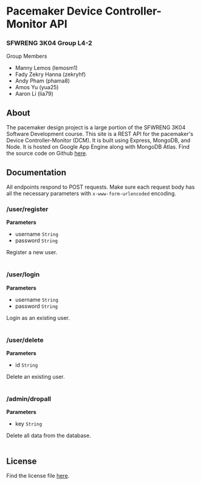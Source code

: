 # Pacemaker Device Controller-Monitor API

### SFWRENG 3K04 Group L4-2

Group Members
- Manny Lemos (lemosm1)
- Fady Zekry Hanna (zekryhf)
- Andy Pham (phama8)
- Amos Yu (yua25)
- Aaron Li (lia79)

## About

The pacemaker design project is a large portion of the SFWRENG 3K04 Software Development course. This site is a REST API for the pacemaker's Device Controller-Monitor (DCM). It is built using Express, MongoDB, and Node. It is hosted on Google App Engine along with MongoDB Atlas. Find the source code on Github [here](https://github.com/amosyu2000/pacemaker-backend). 

## Documentation

All endpoints respond to POST requests. Make sure each request body has all the necessary parameters with `x-www-form-urlencoded` encoding.

### /user/register

**Parameters**
- username `String`
- password `String`

Register a new user.
<br></br>

### /user/login

**Parameters**
- username `String`
- password `String`

Login as an existing user.
<br></br>

### /user/delete

**Parameters**
- id `String`

Delete an existing user.
<br></br>

### /admin/dropall

**Parameters**
- key `String`

Delete all data from the database.
<br></br>

## License

Find the license file [here](https://github.com/amosyu2000/pacemaker-backend/blob/main/LICENSE).